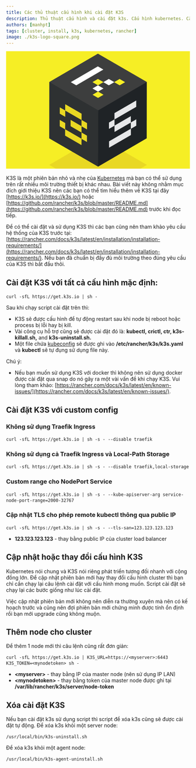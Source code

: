 ```yaml
---
title: Các thủ thuật cấu hình khi cài đặt K3S
description: Thủ thuật cấu hình và cài đặt k3s. Cấu hình kubernetes. Cài đặt k3s với nhiều nodes. K3S là một phiên bản nhỏ nhẹ của Kubernetes.
authors: [manhpt]
tags: [cluster, install, k3s, kubernetes, rancher]
image: ./k3s-logo-square.png
---
```


![](./k3s-logo-square.png)

K3S là một phiên bản nhỏ và nhẹ của [Kubernetes](https://manhpt.com/category/kubernetes/) mà bạn có thể sử dụng trên rất nhiều môi trường thiết bị khác nhau. Bài viết này không nhằm mục đích giới thiệu K3S nên các bạn có thể tìm hiểu thêm về K3S tại đây [https://k3s.io/](https://k3s.io/) hoặc [https://github.com/rancher/k3s/blob/master/README.md](https://github.com/rancher/k3s/blob/master/README.md) trước khi đọc tiếp.

Để có thể cài đặt và sử dụng K3S thì các bạn cũng nên tham khảo yêu cầu hệ thống của K3S trước tại: [https://rancher.com/docs/k3s/latest/en/installation/installation-requirements/](https://rancher.com/docs/k3s/latest/en/installation/installation-requirements/). Nếu bạn đã chuẩn bị đầy đủ môi trường theo đúng yêu cầu của K3S thì bắt đầu thôi.

## Cài đặt K3S với tất cả cấu hình mặc định:

```shell
curl -sfL https://get.k3s.io | sh -
```

Sau khi chạy script cài đặt trên thì:

- K3S sẽ được cấu hình để tự động restart sau khi node bị reboot hoặc process bị lỗi hay bị kill.
- Vài công cụ hỗ trợ cũng sẽ được cài đặt đó là: **kubectl, crictl, ctr, k3s-killall.sh,** and **k3s-uninstall.sh.**
- Một file chứa [kubeconfig](https://kubernetes.io/docs/concepts/configuration/organize-cluster-access-kubeconfig/) sẽ được ghi vào **/etc/rancher/k3s/k3s.yaml** và **kubectl** sẽ tự đụng sử dụng file này.

Chú ý:

- Nếu bạn muốn sử dụng K3S với docker thì không nên sử dụng docker được cài đặt qua snap do nó gây ra một vài vấn đề khi chạy K3S. Vui lòng tham khảo: [https://rancher.com/docs/k3s/latest/en/known-issues/](https://rancher.com/docs/k3s/latest/en/known-issues/).

## Cài đặt K3S với custom config

### Không sử dụng Traefik Ingress

```shell
curl -sfL https://get.k3s.io | sh -s - --disable traefik
```

### Không sử dụng cả Traefik Ingress và Local-Path Storage

```shell
curl -sfL https://get.k3s.io | sh -s - --disable traefik,local-storage
```

### Custom range cho NodePort Service

```shell
curl -sfL https://get.k3s.io | sh -s - --kube-apiserver-arg service-node-port-range=2000-32767
```

### Cập nhật TLS cho phép remote kubectl thông qua public IP

```shell
curl -sfL https://get.k3s.io | sh -s - --tls-san=123.123.123.123
```

- **123.123.123.123** - thay bằng public IP của cluster load balancer

## Cập nhật hoặc thay đổi cấu hình K3S

Kubernetes nói chung và K3S nói riêng phát triển tương đối nhanh với cộng đồng lớn. Để cập nhật phiên bản mới hay thay đổi cấu hình cluster thì bạn chỉ cần chạy lại câu lệnh cài đặt với cấu hình mong muốn. Script cài đặt sẽ chạy lại các bước giống như lúc cài đặt.

Việc cập nhật phiên bản mới không nên diễn ra thường xuyên mà nên có kế hoạch trước và cũng nên đợi phiên bản mới chứng minh được tính ổn định rồi bạn mới upgrade cũng không muộn.

## Thêm node cho cluster

Để thêm 1 node mới thì câu lệnh cũng rất đơn giản:

```shell
curl -sfL https://get.k3s.io | K3S_URL=https://<myserver>:6443 K3S_TOKEN=<mynodetoken> sh -
```

- **<myserver\>** - thay bằng IP của master node (nên sử dụng IP LAN)
- **<mynodetoken\>** - thay bằng token của master node được ghi tại **/var/lib/rancher/k3s/server/node-token**

## Xóa cài đặt K3S

Nếu bạn cài đặt k3s sử dụng script thì script để xóa k3s cũng sẽ được cài đặt tự động. Để xóa k3s khỏi một server node:

```shell
/usr/local/bin/k3s-uninstall.sh
```

Để xóa k3s khỏi một agent node:

```shell
/usr/local/bin/k3s-agent-uninstall.sh
```
